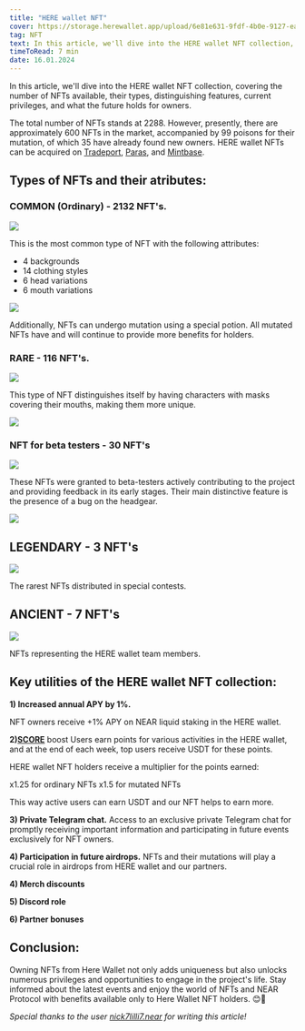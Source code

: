 ```yaml
---
title: "HERE wallet NFT"
cover: https://storage.herewallet.app/upload/6e81e631-9fdf-4b0e-9127-ea8a219d6878.png
tag: NFT
text: In this article, we'll dive into the HERE wallet NFT collection, covering the number of NFTs available, their types, distinguishing features, current privileges, and what the future holds for owners.
timeToRead: 7 min
date: 16.01.2024
---
```


In this article, we'll dive into the HERE wallet NFT collection, covering the number of NFTs available, their types, distinguishing features, current privileges, and what the future holds for owners.

The total number of NFTs stands at 2288. However, presently, there are approximately 600 NFTs in the market, accompanied by 99  poisons for their mutation, of which 35 have already found new owners. HERE wallet NFTs can be acquired on [Tradeport](https://www.tradeport.xyz/near/collection/nft.herewallet.near?bottomTab=trades), [Paras](https://paras.id/collection/nft.herewallet.near), and [Mintbase](https://www.mintbase.xyz/contract/nft.herewallet.near/nfts/all/0).

## Types of NFTs and their atributes:

### COMMON (Ordinary) - 2132 NFT's. 

![](https://storage.herewallet.app/upload/f704bf24-a60b-4880-9e88-b7de7e677aaa.png)

This is the most common type of NFT with the following attributes:

- 4 backgrounds
- 14 clothing styles
- 6 head variations
- 6 mouth variations

![](https://storage.herewallet.app/upload/3217c7ca-6884-4e2b-abea-1708f7ab7342.png)

Additionally, NFTs can undergo mutation using a special potion. All mutated NFTs have and will continue to provide more benefits for holders.

### RARE - 116 NFT's.

![](https://storage.herewallet.app/upload/407845eb-c004-41c4-bdb5-5d951a1aab38.png)

This type of NFT distinguishes itself by having characters with masks covering their mouths, making them more unique.

![](https://storage.herewallet.app/upload/8849bc4f-a837-4dc8-a3c2-23b438e55ccf.png)

### NFT for beta testers  - 30 NFT's

![](https://storage.herewallet.app/upload/f546c0ce-6399-443d-b7ea-521ce45586fc.png)

These NFTs were granted to beta-testers actively contributing to the project and providing feedback in its early stages. Their main distinctive feature is the presence of a bug on the headgear.

![](https://storage.herewallet.app/upload/c98c5a1a-6321-45a2-ad80-8414cec41867.png)


## LEGENDARY - 3 NFT's

![](https://storage.herewallet.app/upload/3c7d9c33-1a88-45a0-8897-4c7660880068.png)

The rarest NFTs distributed in special contests.

## ANCIENT - 7 NFT's

![](https://storage.herewallet.app/upload/880d493e-8fd5-4f5a-ab92-be6274d29a4b.png)

NFTs representing the HERE wallet team members.

## Key utilities of the HERE wallet NFT collection:

**1) Increased annual APY by 1%.**

NFT owners receive +1% APY on NEAR liquid staking in the HERE wallet.

**2)[SCORE](https://www.herewallet.app/blog/here-score-29ce3537e225)** boost
Users earn points for various activities in the HERE wallet, and at the end of each week, top users receive USDT for these points.

HERE wallet NFT holders receive a multiplier for the points earned:

x1.25 for ordinary NFTs
x1.5 for mutated NFTs

This way active users can earn USDT and our NFT helps to earn more.

**3) Private Telegram chat.**
Access to an exclusive private Telegram chat for promptly receiving important information and participating in future events exclusively for NFT owners. 

**4) Participation in future airdrops.**
NFTs and their mutations will play a crucial role in airdrops from HERE wallet and our partners.

**4) Merch discounts**

**5) Discord role**

**6) Partner bonuses**

## Conclusion:

Owning NFTs from Here Wallet not only adds uniqueness but also unlocks numerous privileges and opportunities to engage in the project's life. Stay informed about the latest events and enjoy the world of NFTs and NEAR Protocol with benefits available only to Here Wallet NFT holders. 😊🚀

*Special thanks to the user [nick7lilli7.near](https://twitter.com/LiPillion) for writing this article!*











